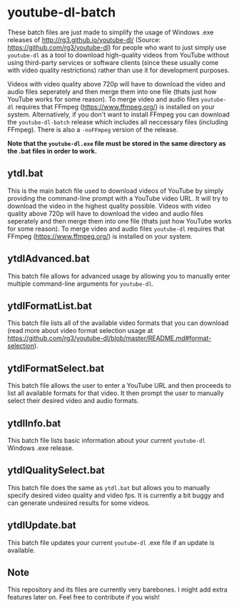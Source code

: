 # youtube-dl-batch
These batch files are just made to simplify the usage of Windows .exe releases of http://rg3.github.io/youtube-dl/ (Source: https://github.com/rg3/youtube-dl) for people who want to just simply use `youtube-dl` as a tool to download high-quality videos from YouTube without using third-party services or software clients (since these usually come with video quality restrictions) rather than use it for development purposes.

Videos with video quality above 720p will have to download the video and audio files seperately and then merge them into one file (thats just how YouTube works for some reason). To merge video and audio files `youtube-dl` requires that FFmpeg (https://www.ffmpeg.org/) is installed on your system. Alternatively, if you don't want to install FFmpeg you can download the `youtube-dl-batch` release which includes all neccessary files (including FFmpeg). There is also a `-noFFmpeg` version of the release.

**Note that the  `youtube-dl.exe` file must be stored in the same directory as the .bat files in order to work.**

## ytdl.bat
This is the main batch file used to download videos of YouTube by simply providing the command-line prompt with a YouTube video URL. It will try to download the video in the highest quality possible. Videos with video quality above 720p will have to download the video and audio files seperately and then merge them into one file (thats just how YouTube works for some reason). To merge video and audio files `youtube-dl` requires that FFmpeg (https://www.ffmpeg.org/) is installed on your system.

## ytdlAdvanced.bat
This batch file allows for advanced usage by allowing you to manually enter multiple command-line arguments for `youtube-dl`.

## ytdlFormatList.bat
This batch file lists all of the available video formats that you can download (read more about video format selection usage at https://github.com/rg3/youtube-dl/blob/master/README.md#format-selection).

## ytdlFormatSelect.bat
This batch file allows the user to enter a YouTube URL and then proceeds to list all available formats for that video. It then prompt the user to manually select their desired video and audio formats.

## ytdlInfo.bat
This batch file lists basic information about your current `youtube-dl` Windows .exe release.

## ytdlQualitySelect.bat
This batch file does the same as `ytdl.bat` but allows you to manually specify desired video quality and video fps. It is currently a bit buggy and can generate undesired results for some videos.

## ytdlUpdate.bat
This batch file updates your current `youtube-dl` .exe file if an update is available.

## Note
This repository and its files are currently very barebones. I might add extra features later on. Feel free to contribute if you wish!
